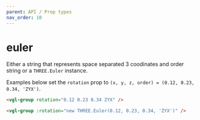 ```yaml
---
parent: API / Prop types
nav_order: 10
---
```


# euler
Either a string that represents space separated 3 coodinates and order string or
a `THREE.Euler` instance.

Examples below set the `rotation` prop to
`(x, y, z, order) = (0.12, 0.23, 0.34, 'ZYX')`.

```html
<vgl-group rotation="0.12 0.23 0.34 ZYX" />
```

```html
<vgl-group :rotation="new THREE.Euler(0.12, 0.23, 0.34, 'ZYX')" />
```
